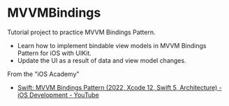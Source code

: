 #  MVVMBindings

Tutorial project to practice MVVM Bindings Pattern.

- Learn how to implement bindable view models in MVVM Bindings Pattern for iOS with UIKit.
- Update the UI as a result of data and view model changes.

From the "iOS Academy"
- [Swift: MVVM Bindings Pattern (2022, Xcode 12, Swift 5, Architecture) - iOS Development - YouTube](https://www.youtube.com/watch?v=iI0LabCYZJo&t=14s)


